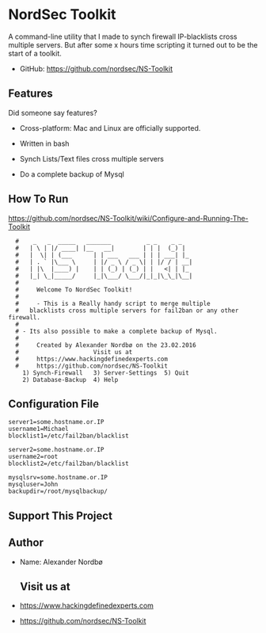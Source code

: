 # NordSec Toolkit #

A command-line utility that I made to synch firewall IP-blacklists cross multiple servers. But after some x hours time scripting it turned out to be the start of a toolkit.

* GitHub: https://github.com/nordsec/NS-Toolkit

Features
--------

Did someone say features?

* Cross-platform: Mac and Linux are officially supported.
* Written in bash

* Synch Lists/Text files cross multiple servers
* Do a complete backup of Mysql

How To Run
----------
https://github.com/nordsec/NS-Toolkit/wiki/Configure-and-Running-The-Toolkit

```
  #    _   _  _____   _______          _ _    _ _
  #   | \ | |/ ____| |__   __|        | | |  (_) |
  #   |  \| | (___      | | ___   ___ | | | ___| |_
  #   | . ` |\___ \     | |/ _ \ / _ \| | |/ / | __|
  #   | |\  |____) |    | | (_) | (_) | |   <| | |_
  #   |_| \_|_____/     |_|\___/ \___/|_|_|\_\_|\__|  
  #
  #		Welcome To NordSec Toolkit!
  #
  # 	- This is a Really handy script to merge multiple
  #	  blacklists cross multiple servers for fail2ban or any other firewall.
  #
  #	- Its also possible to make a complete backup of Mysql.
  #
  # 	Created by Alexander Nordbø on the 23.02.2016
  # 	                Visit us at
  #		https://www.hackingdefinedexperts.com
  #		https://github.com/nordsec/NS-Toolkit
    1) Synch-Firewall   3) Server-Settings	5) Quit
    2) Database-Backup  4) Help
```
Configuration File
------------------
```
server1=some.hostname.or.IP
username1=Michael
blocklist1=/etc/fail2ban/blacklist

server2=some.hostname.or.IP
username2=root
blocklist2=/etc/fail2ban/blacklist

mysqlsrv=some.hostname.or.IP
mysqluser=John
backupdir=/root/mysqlbackup/
```

Support This Project
--------------------

Author
------
* Name: Alexander Nordbø
  
  Visit us at
  -----------
* https://www.hackingdefinedexperts.com
* https://github.com/nordsec/NS-Toolkit
  ```
